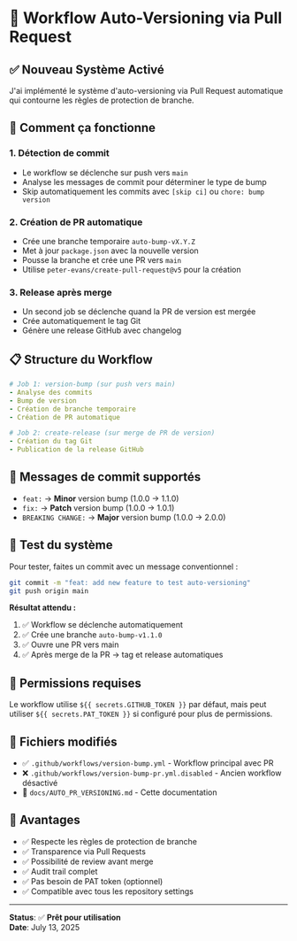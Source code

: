 # 🚀 Workflow Auto-Versioning via Pull Request

## ✅ **Nouveau Système Activé**

J'ai implémenté le système d'auto-versioning via Pull Request automatique qui contourne les règles de protection de branche.

## 🔄 **Comment ça fonctionne**

### 1. **Détection de commit**
- Le workflow se déclenche sur push vers `main`
- Analyse les messages de commit pour déterminer le type de bump
- Skip automatiquement les commits avec `[skip ci]` ou `chore: bump version`

### 2. **Création de PR automatique**
- Crée une branche temporaire `auto-bump-vX.Y.Z`
- Met à jour `package.json` avec la nouvelle version
- Pousse la branche et crée une PR vers `main`
- Utilise `peter-evans/create-pull-request@v5` pour la création

### 3. **Release après merge**
- Un second job se déclenche quand la PR de version est mergée
- Crée automatiquement le tag Git
- Génère une release GitHub avec changelog

## 📋 **Structure du Workflow**

```yaml
# Job 1: version-bump (sur push vers main)
- Analyse des commits
- Bump de version
- Création de branche temporaire
- Création de PR automatique

# Job 2: create-release (sur merge de PR de version)
- Création du tag Git
- Publication de la release GitHub
```

## 🎯 **Messages de commit supportés**

- `feat:` → **Minor** version bump (1.0.0 → 1.1.0)
- `fix:` → **Patch** version bump (1.0.0 → 1.0.1)
- `BREAKING CHANGE:` → **Major** version bump (1.0.0 → 2.0.0)

## 🧪 **Test du système**

Pour tester, faites un commit avec un message conventionnel :

```bash
git commit -m "feat: add new feature to test auto-versioning"
git push origin main
```

**Résultat attendu :**
1. ✅ Workflow se déclenche automatiquement
2. ✅ Crée une branche `auto-bump-v1.1.0`
3. ✅ Ouvre une PR vers main
4. ✅ Après merge de la PR → tag et release automatiques

## 🔧 **Permissions requises**

Le workflow utilise `${{ secrets.GITHUB_TOKEN }}` par défaut, mais peut utiliser `${{ secrets.PAT_TOKEN }}` si configuré pour plus de permissions.

## 📁 **Fichiers modifiés**

- ✅ `.github/workflows/version-bump.yml` - Workflow principal avec PR
- ❌ `.github/workflows/version-bump-pr.yml.disabled` - Ancien workflow désactivé
- 📄 `docs/AUTO_PR_VERSIONING.md` - Cette documentation

## 🎉 **Avantages**

- ✅ Respecte les règles de protection de branche
- ✅ Transparence via Pull Requests
- ✅ Possibilité de review avant merge
- ✅ Audit trail complet
- ✅ Pas besoin de PAT token (optionnel)
- ✅ Compatible avec tous les repository settings

---

**Status**: ✅ **Prêt pour utilisation**  
**Date**: July 13, 2025
